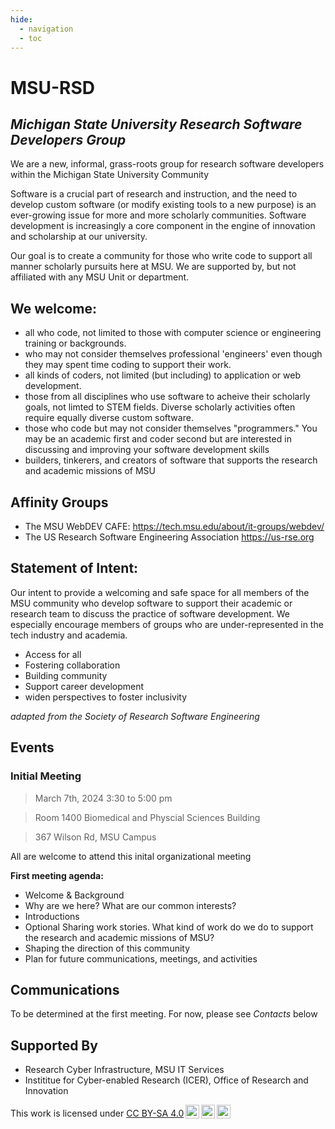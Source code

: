 ```yaml
---
hide:  
  - navigation
  - toc
---
```


# MSU-RSD

## *Michigan State University Research Software Developers Group*

We are a new, informal, grass-roots group for research software developers within the Michigan State University Community

Software is a crucial part of research and instruction, and the need to develop custom software (or modify existing tools to a new purpose) is an ever-growing issue for more and more scholarly communities.   Software development is increasingly a core component in the engine of innovation and scholarship at our university.    

Our goal is to create a community for those who write code to support all manner scholarly pursuits here at MSU.  We are supported by, but not affiliated with any MSU Unit or department.  

## We welcome: 

- all who code, not limited to those with computer science or engineering training or backgrounds.  
- who may not consider themselves professional 'engineers' even though they may spent time coding to support their work.  
- all kinds of coders, not limited (but including) to application or web development.  
- those from all disciplines who use software to acheive their scholarly goals, not limted to STEM fields.   Diverse scholarly activities often require equally diverse custom software.  
- those who code but may not consider themselves "programmers."  You may be an academic first and coder second but are interested in discussing and improving your software development skills
- builders, tinkerers, and creators of software that supports the research and academic missions of MSU


## Affinity Groups

- The MSU WebDEV CAFE: https://tech.msu.edu/about/it-groups/webdev/
- The US Research Software Engineering Association https://us-rse.org


## Statement of Intent:

Our intent to provide a welcoming and safe space for all members of the MSU community who develop software to support their academic or research team to discuss the practice of software development.   We especially encourage members of groups who are under-represented in the tech industry and academia. 

- Access for all
- Fostering collaboration
- Building community
- Support career development
- widen perspectives to foster inclusivity

*adapted from the Society of Research Software Engineering*

## Events

### Initial Meeting

> March 7th, 2024  3:30 to 5:00 pm

> Room 1400 Biomedical and Physcial Sciences Building

> 367 Wilson Rd, MSU Campus

All are welcome to attend this inital organizational meeting  

**First meeting agenda:** 

- Welcome & Background
- Why are we here? What are our common interests?
- Introductions
- Optional Sharing work stories.  What kind of work do we do to support the research and academic missions of MSU?
- Shaping the direction of this community
- Plan for future communications, meetings, and activities


## Communications

To be determined at the first meeting.  For now, please see *Contacts* below


## Supported By 

- Research Cyber Infrastructure, MSU IT Services
- Instititue for Cyber-enabled Research (ICER), Office of Research and Innovation


<p xmlns:cc="http://creativecommons.org/ns#" >This work is licensed under <a href="http://creativecommons.org/licenses/by-sa/4.0/?ref=chooser-v1" target="_blank" rel="license noopener noreferrer" style="display:inline-block;">CC BY-SA 4.0<img style="height:22px!important;margin-left:3px;vertical-align:text-bottom;" src="https://mirrors.creativecommons.org/presskit/icons/cc.svg?ref=chooser-v1"><img style="height:22px!important;margin-left:3px;vertical-align:text-bottom;" src="https://mirrors.creativecommons.org/presskit/icons/by.svg?ref=chooser-v1"><img style="height:22px!important;margin-left:3px;vertical-align:text-bottom;" src="https://mirrors.creativecommons.org/presskit/icons/sa.svg?ref=chooser-v1"></a></p>

